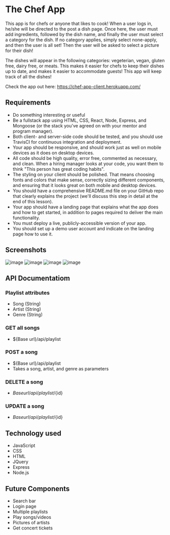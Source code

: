 # The Chef App

This app is for chefs or anyone that likes to cook! When a user logs in, he/she will be directed to the post a dish page.
Once here, the user must add ingredients, followed by the dish name, and finally the user must select a category for the dish.
If no category applies, simply select none-apply, and then the user is all set! Then the user will be asked to select a picture for their dish! 

The dishes will appear in the following categories: vegeterian, vegan, gluten free, dairy free, or meats. This makes it easier for chefs to keep their dishes up to date, and makes it easier to accommodate guests! This app will keep track of all the dishes!

Check the app out here: https://chef-app-client.herokuapp.com/

## Requirements
* Do something interesting or useful
* Be a fullstack app using HTML, CSS, React, Node, Express, and Mongoose (or the stack you've agreed on with your mentor and program manager).
* Both client- and server-side code should be tested, and you should use TravisCI for continuous integration and deployment.
* Your app should be responsive, and should work just as well on mobile devices as it does on desktop devices.
* All code should be high quality, error free, commented as necessary, and clean. When a hiring manager looks at your code, you want them to think "This person has great coding habits".
* The styling on your client should be polished. That means choosing fonts and colors that make sense, correctly sizing different components, and ensuring that it looks great on both mobile and desktop devices.
* You should have a comprehensive README.md file on your GitHub repo that clearly explains the project (we'll discuss this step in detail at the end of this lesson).
* Your app should have a landing page that explains what the app does and how to get started, in addition to pages required to deliver the main functionality.
* You must deploy a live, publicly-accessible version of your app.
* You should set up a demo user account and indicate on the landing page how to use it.

## Screenshots
 ![image](https://user-images.githubusercontent.com/18128525/39194207-cc4194ac-47a2-11e8-9a32-06630e403276.png)
 ![image](https://user-images.githubusercontent.com/18128525/39194306-0aa27202-47a3-11e8-8fd2-7a1a01919d32.png)
 ![image](https://user-images.githubusercontent.com/18128525/39194420-52966334-47a3-11e8-92c1-abaf737f2c1f.png)
 ![image](https://user-images.githubusercontent.com/18128525/39194841-25152dd6-47a4-11e8-9ec3-9fe7aa80113d.png)

## API Documentatiom
   ### Playlist attributes
   * Song (String)
   * Artist (String)
   * Genre (String)
   ### GET all songs
   * ${Base url}/api/playlist
   ### POST a song
   * ${Base url}/api/playlist
   * Takes a song, artist, and genre as parameters
   ### DELETE a song
   * ${Base url}/api/playlist/${id}
   ### UPDATE a song
   * ${Base url}/api/playlist/${id}

## Technology used
* JavaScript
* CSS
* HTML
* JQuery
* Express
* Node.js

## Future Components
* Search bar
* Login page
* Multiple playlists
* Play songs/videos
* Pictures of artists
* Get concert tickets
